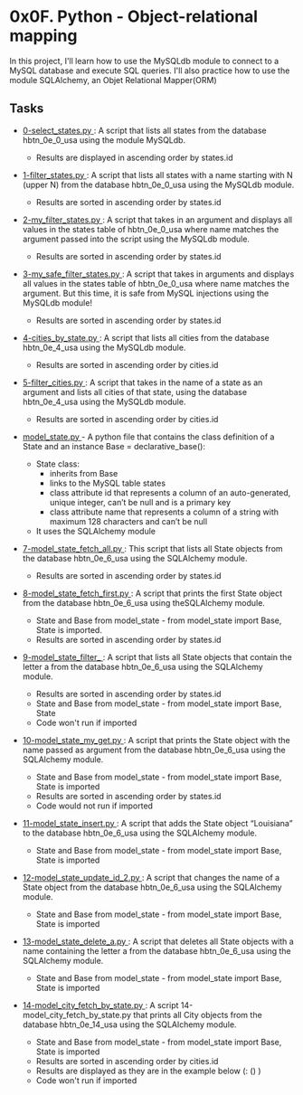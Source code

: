 # 0x0F. Python - Object-relational mapping
In this project, I'll learn how to use the MySQLdb module to connect to a MySQL database and execute SQL queries. I'll also practice how to use the module SQLAlchemy, an Objet Relational Mapper(ORM)

## Tasks
* [ 0-select_states.py ](./0-select_states.py): A script that lists all states from the database hbtn_0e_0_usa using the module MySQLdb.
    * Results are displayed in ascending order by states.id

* [ 1-filter_states.py ](./1-filter_states.py): A script that lists all states with a name starting with N (upper N) from the database hbtn_0e_0_usa using the MySQLdb module.
    * Results are sorted in ascending order by states.id

* [ 2-my_filter_states.py ](./2-my_filter_states.py): A  script that takes in an argument and displays all values in the states table of hbtn_0e_0_usa where name matches the argument passed into the script using the MySQLdb module.
    * Results are sorted in ascending order by states.id

* [ 3-my_safe_filter_states.py ](./3-my_safe_filter_states.py): A script that takes in arguments and displays all values in the states table of hbtn_0e_0_usa where name matches the argument. But this time, it is safe from MySQL injections using the MySQLdb module!
    * Results are sorted in ascending order by states.id

* [ 4-cities_by_state.py ](./4-cities_by_state.py): A script that lists all cities from the database hbtn_0e_4_usa using the MySQLdb module.
    * Results are sorted in ascending order by cities.id

* [ 5-filter_cities.py ](./5-filter_cities.py): A script that takes in the name of a state as an argument and lists all cities of that state, using the database hbtn_0e_4_usa using the MySQLdb module.
    * Results are sorted in ascending order by cities.id

* [ model_state.py ](./model_state.py) - A python file that contains the class definition of a State and an instance Base = declarative_base():
    * State class:
        * inherits from Base
        * links to the MySQL table states
        * class attribute id that represents a column of an auto-generated, unique integer, can’t be null and is a primary key
        * class attribute name that represents a column of a string with maximum 128 characters and can’t be null
    * It uses the SQLAlchemy module

* [ 7-model_state_fetch_all.py ](./7-model_state_fetch_all.py): This script that lists all State objects from the database hbtn_0e_6_usa using the SQLAlchemy module.
    * Results are sorted in ascending order by states.id

* [ 8-model_state_fetch_first.py ](./8-model_state_fetch_first.py): A script that prints the first State object from the database hbtn_0e_6_usa using theSQLAlchemy module.
    * State and Base from model_state - from model_state import Base, State is imported.
    * Results are sorted in ascending order by states.id

* [ 9-model_state_filter_ ](./9-model_state_filter_): A script that lists all State objects that contain the letter a from the database hbtn_0e_6_usa using the SQLAlchemy module.
    * Results are sorted in ascending order by states.id
    * State and Base from model_state - from model_state import Base, State
    * Code won't run if imported

* [ 10-model_state_my_get.py ](./10-model_state_my_get.py): A script that prints the State object with the name passed as argument from the database hbtn_0e_6_usa using the SQLAlchemy module.
    * State and Base from model_state - from model_state import Base, State is imported
    * Results are sorted in ascending order by states.id
    * Code would not run if imported

* [ 11-model_state_insert.py ](./11-model_state_insert.py): A script that adds the State object “Louisiana” to the database hbtn_0e_6_usa using the SQLAlchemy module.
    * State and Base from model_state - from model_state import Base, State is imported

* [ 12-model_state_update_id_2.py ](./12-model_state_update_id_2.py): A script that changes the name of a State object from the database hbtn_0e_6_usa using the SQLAlchemy module.
    * State and Base from model_state - from model_state import Base, State is imported

* [ 13-model_state_delete_a.py ](./13-model_state_delete_a.py): A script that deletes all State objects with a name containing the letter a from the database hbtn_0e_6_usa using the SQLAlchemy module.
    * State and Base from model_state - from model_state import Base, State is imported

* [ 14-model_city_fetch_by_state.py ](./14-model_city_fetch_by_state.py): A script 14-model_city_fetch_by_state.py that prints all City objects from the database hbtn_0e_14_usa using the SQLAlchemy module.
    * State and Base from model_state - from model_state import Base, State is imported
    * Results are sorted in ascending order by cities.id
    * Results are displayed as they are in the example below (<state name>: (<city id>) <city name>)
    * Code won't run if imported
